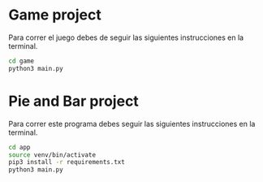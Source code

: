 # Game project

Para correr el juego debes de seguir las siguientes instrucciones en la terminal.

```sh
cd game
python3 main.py
```

# Pie and Bar project

Para correr este programa debes seguir las siguientes instrucciones en la terminal.

```sh
cd app
source venv/bin/activate
pip3 install -r requirements.txt
python3 main.py
```
